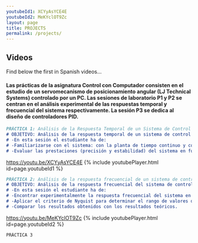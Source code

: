 ```yaml
---
youtubeId1: XCYyAsYCE4E
youtubeId2: MeKYclOT9Zc
layout: page
title: PROJECTS
permalink: /projects/
---
```



## Videos
Find below the first in Spanish videos...

#### Las prácticas de la asignatura Control con Computador consisten en el estudio de un servomecanismo de posicionamiento angular (LJ Technical Systems) controlado por un PC. Las sesiones de laboratorio P1 y P2 se centran en el análisis experimental de las respuestas temporal y frecuencial del sistema respectivamente. La sesión P3 se dedica al diseño de controladores PID.

```markdown
PRÁCTICA 1: Análisis de la Respuesta Temporal de un Sistema de Control Digital
# OBJETIVO: Análisis de la respuesta temporal de un sistema de control digital para diferentes periodos de muestreo. Análisis de la precisión y de la estabilidad.
# -En esta sesión el estudiante ha de:
# -Familiarizarse con el sistema: con la planta de tiempo continuo y con el uso del computador como generador de señales, osciloscopio y controlador digital.
# -Evaluar las prestaciones (precisión y estabilidad) del sistema en función del periodo de muestreo.
```
<https://youtu.be/XCYyAsYCE4E>
{% include youtubePlayer.html id=page.youtubeId1 %}
<br />

```markdown
PRÁCTICA 2: Análisis de la respuesta frecuencial de un sistema de control digital
# OBJETIVO: Análisis de la respuesta frecuencial del sistema de control digital de velocidad. Análisis de la estabilidad mediante el criterio de Nyquist.
# -En esta sesión el estudiante ha de:
# -Encontrar experimentalmente la respuesta frecuencial del sistema en lazo abierto.
# -Aplicar el criterio de Nyquist para determinar el rango de valores de un controlador proporcional para que el sistema en lazo cerrado sea estable, y verificarlo experimentalmente.
# -Comparar los resultados obtenidos con los resultados teóricos.
```
<https://youtu.be/MeKYclOT9Zc>
{% include youtubePlayer.html id=page.youtubeId2 %}
<br />

```markdown
PRÁCTICA 3
```
